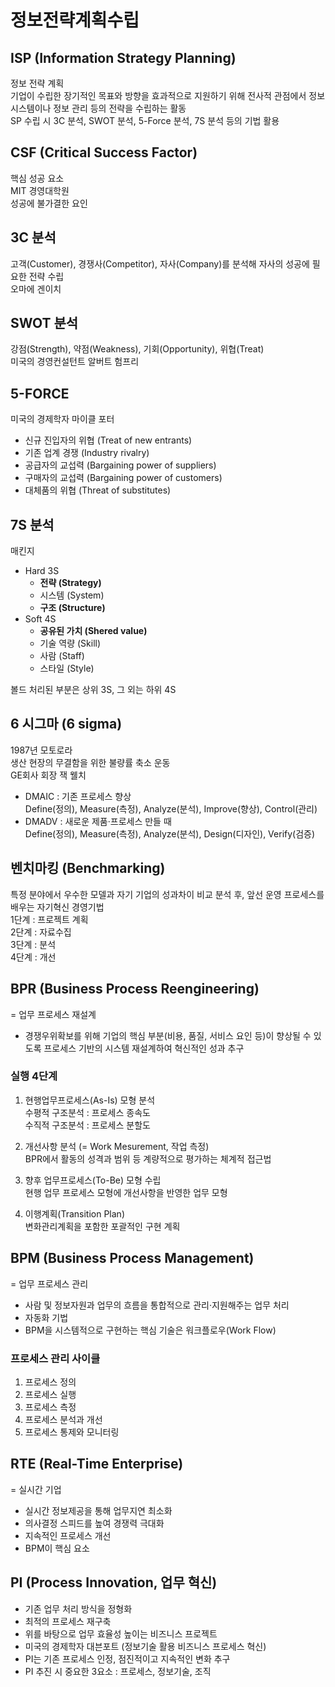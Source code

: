 # 정보전략계획수립  
## ISP (Information Strategy Planning)  
정보 전략 계획  
기업이 수립한 장기적인 목표와 방향을 효과적으로 지원하기 위해 전사적 관점에서 정보시스템이나 정보 관리 등의 전략을 수립하는 활동  
SP 수립 시 3C 분석, SWOT 분석, 5-Force 분석, 7S 분석 등의 기법 활용  

## CSF (Critical Success Factor)  
핵심 성공 요소  
MIT 경영대학원  
성공에 불가결한 요인  

## 3C 분석  
고객(Customer), 경쟁사(Competitor), 자사(Company)를 분석해 자사의 성공에 필요한 전략 수립  
오마에 겐이치  

## SWOT 분석  
강점(Strength), 약점(Weakness), 기회(Opportunity), 위협(Treat)  
미국의 경영컨설턴트 알버트 험프리  

## 5-FORCE  
미국의 경제학자 마이클 포터  
- 신규 진입자의 위협 (Treat of new entrants)  
- 기존 업계 경쟁 (Industry rivalry)  
- 공급자의 교섭력 (Bargaining power of suppliers)  
- 구매자의 교섭력 (Bargaining power of customers)  
- 대체품의 위협 (Threat of substitutes)  

## 7S 분석  
매킨지  
- Hard 3S
	* __전략 (Strategy)__  
	* 시스템 (System)  
	* __구조 (Structure)__  
- Soft 4S  
	* __공유된 가치 (Shered value)__  
	* 기술 역량 (Skill)  
	* 사람 (Staff)  
	* 스타일 (Style)  

 볼드 처리된 부분은 상위 3S, 그 외는 하위 4S  

## 6 시그마 (6 sigma)  
1987년 모토로라  
생산 현장의 무결함을 위한 불량률 축소 운동  
GE회사 회장 잭 웰치  
- DMAIC : 기존 프로세스 향상  
Define(정의), Measure(측정), Analyze(분석), Improve(향상), Control(관리)  
- DMADV : 새로운 제품·프로세스 만들 때  
Define(정의), Measure(측정), Analyze(분석), Design(디자인), Verify(검증)  

## 벤치마킹 (Benchmarking)  
특정 분야에서 우수한 모델과 자기 기업의 성과차이 비교 분석 후, 앞선 운영 프로세스를 배우는 자기혁신 경영기법  
1단계 : 프로젝트 계획  
2단계 : 자료수집  
3단계 : 분석  
4단계 : 개선  

## BPR (Business Process Reengineering)  
= 업무 프로세스 재설계  
- 경쟁우위확보를 위해 기업의 핵심 부분(비용, 품질, 서비스 요인 등)이 향상될 수 있도록 프로세스 기반의 시스템 재설계하여 혁신적인 성과 추구  

### 실행 4단계  
1. 현행업무프로세스(As-Is) 모형 분석  
수평적 구조분석 : 프로세스 종속도  
수직적 구조분석 : 프로세스 분할도  

2. 개선사항 분석 (= Work Mesurement, 작업 측정)  
BPR에서 활동의 성격과 범위 등 계량적으로 평가하는 체계적 접근법  

3. 향후 업무프로세스(To-Be) 모형 수립  
현행 업무 프로세스 모형에 개선사항을 반영한 업무 모형  

4. 이행계획(Transition Plan)  
변화관리계획을 포함한 포괄적인 구현 계획  

## BPM (Business Process Management)  
= 업무 프로세스 관리  
- 사람 및 정보자원과 업무의 흐름을 통합적으로 관리·지원해주는 업무 처리  
- 자동화 기법  
- BPM을 시스템적으로 구현하는 핵심 기술은 워크플로우(Work Flow)  

### 프로세스 관리 사이클  
1. 프로세스 정의  
2. 프로세스 실행  
3. 프로세스 측정  
4. 프로세스 분석과 개선  
5. 프로세스 통제와 모니터링  

## RTE (Real-Time Enterprise)  
= 실시간 기업  
- 실시간 정보제공을 통해 업무지연 최소화  
- 의사결정 스피드를 높여 경쟁력 극대화  
- 지속적인 프로세스 개선  
- BPM이 핵심 요소  

## PI (Process Innovation, 업무 혁신)  
- 기존 업무 처리 방식을 정형화  
- 최적의 프로세스 재구축  
- 위를 바탕으로 업무 효율성 높이는 비즈니스 프로젝트  
- 미국의 경제학자 대븐포트 (정보기술 활용 비즈니스 프로세스 혁신)  
- PI는 기존 프로세스 인정, 점진적이고 지속적인 변화 추구  
- PI 추진 시 중요한 3요소 : 프로세스, 정보기술, 조직
